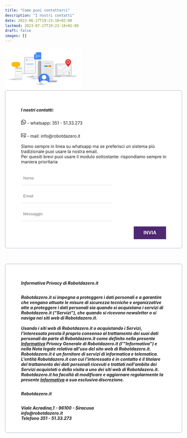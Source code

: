 ```yaml
---
title: "Come puoi contattarci"
description: "I nostri contatti"
date: 2023-06-27T19:23:18+02:00
lastmod: 2023-07-27T19:23:18+02:00
draft: false
images: []
---
```




<style>
   .lead {
   padding-top:    5px;
   padding-bottom: 5px;
   padding-right: 10px;
   padding-left:  12px;
   }
   h5 {
   font-weight: 700;
   }
   h3 {
   text-transform: uppercase;
   color: #5f7c57;
   }
   .bz-form {width: 684px; margin: 200px auto 0; }
   .bz-container {
   width: 100%;
   background-color: #fff;
   padding: 30px 40px 20px;
   border-radius: 7px;
   border: 1px solid #a4b1c1;
   }
   .bz-btmmargin {
   margin-bottom: 14px !important;
   }
   .bz-topmargin {
   margin-top: 6px !important;
   }
   .bz-left {float: left; width: 49%; padding-right: 2%; min-width: 300px;}
   .bz-right {float: left; width: 49%; min-width: 300px;}
   .bz-clear {clear: both;}
   input[type='text'], input[type='email'] {
   box-sizing: border-box;
   -webkit-box-sizing: border-box;
   -moz-box-sizing: border-box;
   outline: 0;
   display: block;
   width: 100%;
   padding: 7px;
   border: 0;
   border-bottom: 1px solid #ddd;
   background: transparent;
   margin-bottom: 10px;
   height: 45px;
   }
   input[type='submit'] {
   float: right;
   background-color: #007D7E;
   border: none;
   color: white;
   font-size: 18px;
   text-transform: uppercase;
   font-weight: 700;
   text-shadow: 0 0 10px rgba(0, 0, 0, 0.40);
   padding: 12px 32px;
   text-align: center;
   text-decoration: none;
   display: inline-block;
   font-size: 16px;
   margin: 4px 2px;
   cursor: pointer;
   }
   /* input[type='submit']:hover {
   background-color: #000000;
   } */
   @media only screen and (max-width: 600px) {
   .bz-container {padding: 10px;}
   .bz-form {width: 100%;}
   .bz-left, .bz-right { width: 100%; padding: 0 10px;}
   input[type='submit'] {margin-left: 10px;}
   }
</style>


<img width="50%" class="x figure-img img-fluid lazyload blur-up" src="images/106.svg" alt="logo">

<div class="bz-container">
   <h5 class="bz-btmmargin lead"><strong>I nostri contatti:</strong></h5>
   <p class="lead">
      <svg xmlns="http://www.w3.org/2000/svg" width="16" height="16" fill="currentColor" class="bi bi-whatsapp" viewBox="0 0 16 16">
         <path d="M13.601 2.326A7.854 7.854 0 0 0 7.994 0C3.627 0 .068 3.558.064 7.926c0 1.399.366 2.76 1.057 3.965L0 16l4.204-1.102a7.933 7.933 0 0 0 3.79.965h.004c4.368 0 7.926-3.558 7.93-7.93A7.898 7.898 0 0 0 13.6 2.326zM7.994 14.521a6.573 6.573 0 0 1-3.356-.92l-.24-.144-2.494.654.666-2.433-.156-.251a6.56 6.56 0 0 1-1.007-3.505c0-3.626 2.957-6.584 6.591-6.584a6.56 6.56 0 0 1 4.66 1.931 6.557 6.557 0 0 1 1.928 4.66c-.004 3.639-2.961 6.592-6.592 6.592zm3.615-4.934c-.197-.099-1.17-.578-1.353-.646-.182-.065-.315-.099-.445.099-.133.197-.513.646-.627.775-.114.133-.232.148-.43.05-.197-.1-.836-.308-1.592-.985-.59-.525-.985-1.175-1.103-1.372-.114-.198-.011-.304.088-.403.087-.088.197-.232.296-.346.1-.114.133-.198.198-.33.065-.134.034-.248-.015-.347-.05-.099-.445-1.076-.612-1.47-.16-.389-.323-.335-.445-.34-.114-.007-.247-.007-.38-.007a.729.729 0 0 0-.529.247c-.182.198-.691.677-.691 1.654 0 .977.71 1.916.81 2.049.098.133 1.394 2.132 3.383 2.992.47.205.84.326 1.129.418.475.152.904.129 1.246.08.38-.058 1.171-.48 1.338-.943.164-.464.164-.86.114-.943-.049-.084-.182-.133-.38-.232z"/>
      </svg>
      - whatsapp: 351 - 51.33.273
   </p>
   <p class="lead">
      <svg xmlns="http://www.w3.org/2000/svg" width="16" height="16" fill="currentColor" class="bi bi-envelope-at" viewBox="0 0 16 16">
         <path d="M2 2a2 2 0 0 0-2 2v8.01A2 2 0 0 0 2 14h5.5a.5.5 0 0 0 0-1H2a1 1 0 0 1-.966-.741l5.64-3.471L8 9.583l7-4.2V8.5a.5.5 0 0 0 1 0V4a2 2 0 0 0-2-2H2Zm3.708 6.208L1 11.105V5.383l4.708 2.825ZM1 4.217V4a1 1 0 0 1 1-1h12a1 1 0 0 1 1 1v.217l-7 4.2-7-4.2Z"/>
         <path d="M14.247 14.269c1.01 0 1.587-.857 1.587-2.025v-.21C15.834 10.43 14.64 9 12.52 9h-.035C10.42 9 9 10.36 9 12.432v.214C9 14.82 10.438 16 12.358 16h.044c.594 0 1.018-.074 1.237-.175v-.73c-.245.11-.673.18-1.18.18h-.044c-1.334 0-2.571-.788-2.571-2.655v-.157c0-1.657 1.058-2.724 2.64-2.724h.04c1.535 0 2.484 1.05 2.484 2.326v.118c0 .975-.324 1.39-.639 1.39-.232 0-.41-.148-.41-.42v-2.19h-.906v.569h-.03c-.084-.298-.368-.63-.954-.63-.778 0-1.259.555-1.259 1.4v.528c0 .892.49 1.434 1.26 1.434.471 0 .896-.227 1.014-.643h.043c.118.42.617.648 1.12.648Zm-2.453-1.588v-.227c0-.546.227-.791.573-.791.297 0 .572.192.572.708v.367c0 .573-.253.744-.564.744-.354 0-.581-.215-.581-.8Z"/>
      </svg>
      - mail: info@robotdazero.it
      <br>
      <br>
      Siamo sempre in linea su whatsapp ma se preferisci un sistema più tradizionale puoi usare la nostra email.  <br> Per quesiti brevi puoi usare il modulo sottostante: rispondiamo sempre in maniera prioritaria
   </p>
   <div class="lead">
      <form action="https://formspree.io/f/xyybpbln" method="POST">
         <div class="bz-left">
            <input type="hidden" name="_language" value="it"/>
            <input class="bz-btmmargin" type="text" id="name" placeholder="Nome"/>
            <input class="bz-btmmargin" type="email" name="email" id="email" placeholder="Email" required/>
            <input class="bz-btmmargin" type="text" id="messaggio"  name="message" placeholder="Messaggio" required/>
         </div>
         <div class="bz-clear"></div>
         <input style="background-color: #4F2872;" class="btn btn-primary btn-lg px-4 mb-2" type="submit" value="Invia">
         <div class="bz-clear"></div>
      </form>
   </div>
</div>

<br>
<br>
<br>

<div class="bz-container">
   <h5 class="bz-btmmargin lead"><strong>Informativa Privacy di Robotdazero.it</strong></h5>
   <h5 class="bz-btmmargin lead">
      Robotdazero.it si impegna a proteggere i dati personali e a garantire che vengano attuate le misure di sicurezza tecniche e organizzative atte a proteggere i dati personali sia quando si acquistano i servizi di Robotdazero.it (“Servizi”), che quando si ricevono newsletter o si naviga nei siti web di Robotdazero.it.
      <br>
      <br>
      Usando i siti web di Robotdazero.it o acquistando i Servizi, l'interessato presta il proprio consenso al trattamento dei suoi dati personali da parte di Robotdazero.it come definito nella presente <a href="https://www.Robotdazero.it/privacy/" target="_blank" rel="noopener">Informativa</a> Privacy Generale di Robotdazero.it (l'"Informativa") e nella Nota legale relativa all'uso del sito web di Robotdazero.it.
      Robotdazero.it è un fornitore di servizi di informatica e telematica. L'entità Robotdazero.it con cui l'interessato è in contatto è il titolare del trattamento dei dati personali ricevuti e trattati nell'ambito dei Servizi acquistati o della visita a uno dei siti web di Robotdazero.it. 
      Robotdazero.it ha facoltà di modificare e aggiornare regolarmente la presente <a href="https://www.Robotdazero.it/privacy/" target="_blank" rel="noopener">Informativa</a> a sua esclusiva discrezione.
      <br>
   </h5>
   <h5 class="bz-btmmargin lead"><strong>Robotdazero.it</strong></h5>
   <h5 class="bz-btmmargin lead">
      Viale Acradina,1 - 96100 - Siracusa
      <br>
      info@robotdazero.it
      <br>
      Telefono 351 - 51.33.273
      <br>
   </h5>
</div>

<br>
<br>
<br>
